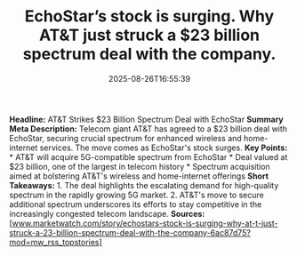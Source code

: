 ﻿---
title: "EchoStar’s stock is surging. Why AT&T just struck a $23 billion spectrum deal with the company."
date: "2025-08-26T16:55:39"
category: "Markets"
summary: ""
slug: "echostars stock is surging why att just struck a 23 billion "
source_urls:
  - "https://www.marketwatch.com/story/echostars-stock-is-surging-why-at-t-just-struck-a-23-billion-spectrum-deal-with-the-company-6ac87d75?mod=mw_rss_topstories"
seo:
  title: "EchoStar’s stock is surging. Why AT&T just struck a $23 billion spectrum deal with the company. | Hash n Hedge"
  description: ""
  keywords: ["news", "markets", "brief"]
---
**Headline:** AT&T Strikes $23 Billion Spectrum Deal with EchoStar  **Summary Meta Description:** Telecom giant AT&T has agreed to a $23 billion deal with EchoStar, securing crucial spectrum for enhanced wireless and home-internet services. The move comes as EchoStar's stock surges.  **Key Points:**  * AT&T will acquire 5G-compatible spectrum from EchoStar * Deal valued at $23 billion, one of the largest in telecom history * Spectrum acquisition aimed at bolstering AT&T's wireless and home-internet offerings  **Short Takeaways:**  1. The deal highlights the escalating demand for high-quality spectrum in the rapidly growing 5G market. 2. AT&T's move to secure additional spectrum underscores its efforts to stay competitive in the increasingly congested telecom landscape.  **Sources:** [www.marketwatch.com/story/echostars-stock-is-surging-why-at-t-just-struck-a-23-billion-spectrum-deal-with-the-company-6ac87d75?mod=mw_rss_topstories] 
